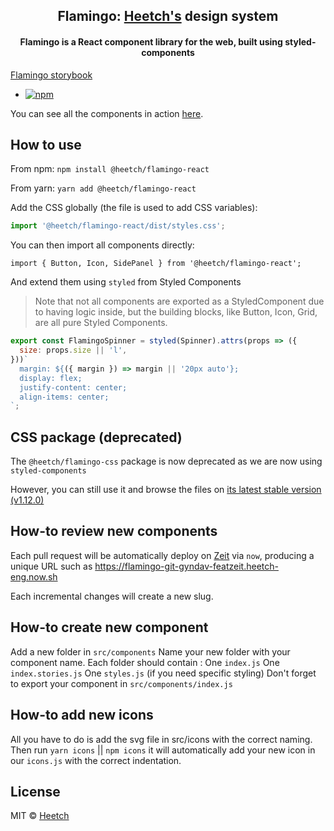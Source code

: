 <div align="center">

## Flamingo: [Heetch's](https://www.heetch.com/) design system

#### Flamingo is a React component library for the web, built using styled-components

</div>

[Flamingo storybook](https://flamingo.heetch-eng.now.sh)

- [![npm](https://img.shields.io/npm/v/@heetch/flamingo-react.svg?label=@heetch/flamingo-react)](https://www.npmjs.com/package/@heetch/flamingo-react)

You can see all the components in action [here](https://flamingo.heetch-eng.now.sh).

## How to use

From npm:
`npm install @heetch/flamingo-react`

From yarn:
`yarn add @heetch/flamingo-react`

Add the CSS globally (the file is used to add CSS variables):

```javascript
import '@heetch/flamingo-react/dist/styles.css';
```

You can then import all components directly:

```
import { Button, Icon, SidePanel } from '@heetch/flamingo-react';
```

And extend them using `styled` from Styled Components

> Note that not all components are exported as a StyledComponent due to having logic inside,
> but the building blocks, like Button, Icon, Grid, are all pure Styled Components.

```jsx
export const FlamingoSpinner = styled(Spinner).attrs(props => ({
  size: props.size || 'l',
}))`
  margin: ${({ margin }) => margin || '20px auto'};
  display: flex;
  justify-content: center;
  align-items: center;
`;
```

## CSS package (deprecated)

The `@heetch/flamingo-css` package is now deprecated as we are now using `styled-components`

However, you can still use it and browse the files on [its latest stable version (v1.12.0)](https://github.com/heetch/flamingo/tree/v1.12.0/packages/css)

## How-to review new components

Each pull request will be automatically deploy on [Zeit](https://zeit.co) via `now`,
producing a unique URL such as https://flamingo-git-gyndav-featzeit.heetch-eng.now.sh

Each incremental changes will create a new slug.

## How-to create new component

Add a new folder in `src/components`
Name your new folder with your component name.
Each folder should contain :
One `index.js`
One `index.stories.js`
One `styles.js` (if you need specific styling)
Don't forget to export your component in `src/components/index.js`

## How-to add new icons

All you have to do is add the svg file in src/icons with the correct naming.
Then run
`yarn icons` || `npm icons`
it will automatically add your new icon in our `icons.js` with the correct indentation.

## License

MIT © [Heetch](https://github.com/heetch)
